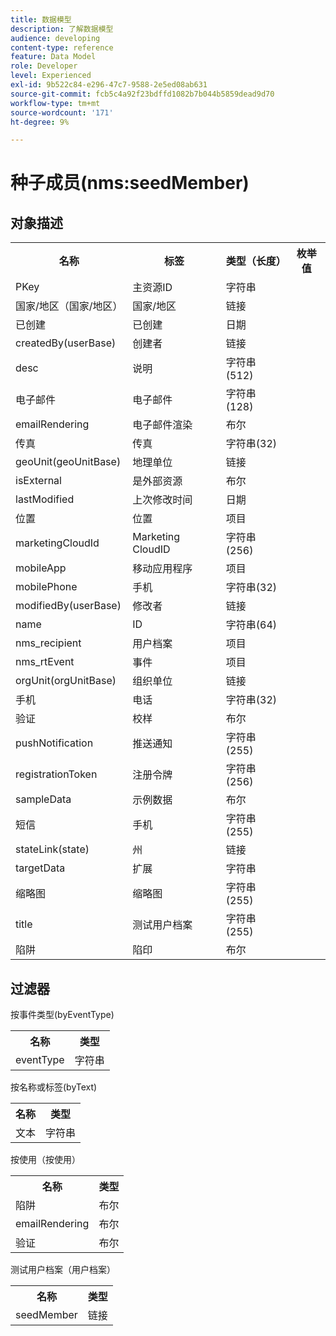 ```yaml
---
title: 数据模型
description: 了解数据模型
audience: developing
content-type: reference
feature: Data Model
role: Developer
level: Experienced
exl-id: 9b522c84-e296-47c7-9588-2e5ed08ab631
source-git-commit: fcb5c4a92f23bdffd1082b7b044b5859dead9d70
workflow-type: tm+mt
source-wordcount: '171'
ht-degree: 9%

---
```


# 种子成员(nms:seedMember)

## 对象描述

<table>
               <tr>
                  <th>名称</th>
                  <th>标签</th>
                  <th>类型（长度）</th>
                  <th>枚举值</th>
               </tr>
               <tr>
                  <td>PKey</td>
                  <td>主资源ID</td>
                  <td>字符串 </td>
                  <td> </td>
               </tr>
               <tr>
                  <td>国家/地区（国家/地区）</td>
                  <td>国家/地区</td>
                  <td>链接 </td>
                  <td> </td>
               </tr>
               <tr>
                  <td>已创建</td>
                  <td>已创建</td>
                  <td>日期 </td>
                  <td> </td>
               </tr>
               <tr>
                  <td>createdBy(userBase)</td>
                  <td>创建者</td>
                  <td>链接 </td>
                  <td> </td>
               </tr>
               <tr>
                  <td>desc</td>
                  <td>说明</td>
                  <td>字符串(512)</td>
                  <td> </td>
               </tr>
               <tr>
                  <td>电子邮件</td>
                  <td>电子邮件</td>
                  <td>字符串(128)</td>
                  <td> </td>
               </tr>
               <tr>
                  <td>emailRendering</td>
                  <td>电子邮件渲染</td>
                  <td>布尔 </td>
                  <td> </td>
               </tr>
               <tr>
                  <td>传真</td>
                  <td>传真</td>
                  <td>字符串(32)</td>
                  <td> </td>
               </tr>
               <tr>
                  <td>geoUnit(geoUnitBase)</td>
                  <td>地理单位</td>
                  <td>链接 </td>
                  <td> </td>
               </tr>
               <tr>
                  <td>isExternal</td>
                  <td>是外部资源</td>
                  <td>布尔 </td>
                  <td> </td>
               </tr>
               <tr>
                  <td>lastModified</td>
                  <td>上次修改时间</td>
                  <td>日期 </td>
                  <td> </td>
               </tr>
               <tr>
                  <td>位置</td>
                  <td>位置</td>
                  <td>项目 </td>
                  <td> </td>
               </tr>
               <tr>
                  <td>marketingCloudId</td>
                  <td>Marketing CloudID</td>
                  <td>字符串(256)</td>
                  <td> </td>
               </tr>
               <tr>
                  <td>mobileApp</td>
                  <td>移动应用程序</td>
                  <td>项目 </td>
                  <td> </td>
               </tr>
               <tr>
                  <td>mobilePhone</td>
                  <td>手机</td>
                  <td>字符串(32)</td>
                  <td> </td>
               </tr>
               <tr>
                  <td>modifiedBy(userBase)</td>
                  <td>修改者</td>
                  <td>链接 </td>
                  <td> </td>
               </tr>
               <tr>
                  <td>name</td>
                  <td>ID</td>
                  <td>字符串(64)</td>
                  <td> </td>
               </tr>
               <tr>
                  <td>nms_recipient</td>
                  <td>用户档案</td>
                  <td>项目 </td>
                  <td> </td>
               </tr>
               <tr>
                  <td>nms_rtEvent</td>
                  <td>事件</td>
                  <td>项目 </td>
                  <td> </td>
               </tr>
               <tr>
                  <td>orgUnit(orgUnitBase)</td>
                  <td>组织单位</td>
                  <td>链接 </td>
                  <td> </td>
               </tr>
               <tr>
                  <td>手机</td>
                  <td>电话</td>
                  <td>字符串(32)</td>
                  <td> </td>
               </tr>
               <tr>
                  <td>验证</td>
                  <td>校样</td>
                  <td>布尔 </td>
                  <td> </td>
               </tr>
               <tr>
                  <td>pushNotification</td>
                  <td>推送通知</td>
                  <td>字符串(255)</td>
                  <td> </td>
               </tr>
               <tr>
                  <td>registrationToken</td>
                  <td>注册令牌</td>
                  <td>字符串(256)</td>
                  <td> </td>
               </tr>
               <tr>
                  <td>sampleData</td>
                  <td>示例数据</td>
                  <td>布尔 </td>
                  <td> </td>
               </tr>
               <tr>
                  <td>短信</td>
                  <td>手机</td>
                  <td>字符串(255)</td>
                  <td> </td>
               </tr>
               <tr>
                  <td>stateLink(state)</td>
                  <td>州</td>
                  <td>链接 </td>
                  <td> </td>
               </tr>
               <tr>
                  <td>targetData</td>
                  <td>扩展</td>
                  <td>字符串 </td>
                  <td> </td>
               </tr>
               <tr>
                  <td>缩略图</td>
                  <td>缩略图</td>
                  <td>字符串(255)</td>
                  <td> </td>
               </tr>
               <tr>
                  <td>title</td>
                  <td>测试用户档案</td>
                  <td>字符串(255)</td>
                  <td> </td>
               </tr>
               <tr>
                  <td>陷阱</td>
                  <td>陷印</td>
                  <td>布尔 </td>
                  <td> </td>
               </tr>
            </table>

## 过滤器

按事件类型(byEventType)

<table>
        <tr>
        <th>名称</th>
        <th>类型</th>
        </tr>
        <tr>
        <td>eventType</td>
        <td>字符串</td>
        </tr>
    </table>

按名称或标签(byText)

<table>
        <tr>
        <th>名称</th>
        <th>类型</th>
        </tr>
        <tr>
        <td>文本</td>
        <td>字符串</td>
        </tr>
    </table>

按使用（按使用）

<table>
        <tr>
        <th>名称</th>
        <th>类型</th>
        </tr>
        <tr>
        <td>陷阱</td>
        <td>布尔</td>
        </tr>
        <tr>
        <td>emailRendering</td>
        <td>布尔</td>
        </tr>
        <tr>
        <td>验证</td>
        <td>布尔</td>
        </tr>
    </table>

测试用户档案（用户档案）

<table>
    <tr>
    <th>名称</th>
    <th>类型</th>
    </tr>
    <tr>
    <td>seedMember</td>
    <td>链接</td>
    </tr>
</table>
